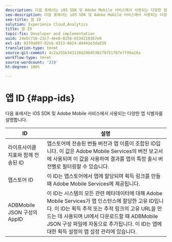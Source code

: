```yaml
---
description: 다음 표에서는 iOS SDK 및 Adobe Mobile 서비스에서 사용되는 다양한 앱 식별자를 설명합니다.
seo-description: 다음 표에서는 iOS SDK 및 Adobe Mobile 서비스에서 사용되는 다양한 앱 식별자를 설명합니다.
seo-title: 앱 ID
solution: Experience Cloud,Analytics
title: 앱 ID
topic-fix: Developer and implementation
uuid: 24ebc716-23c7-4ee8-8256-b534210367e0
exl-id: 82f0a097-b2eb-4313-8624-dd442e3da039
translation-type: tm+mt
source-git-commit: 4c2a255b343128d2904530279751767e7f99a10a
workflow-type: tm+mt
source-wordcount: '219'
ht-degree: 100%

---
```


# 앱 ID {#app-ids}

다음 표에서는 iOS SDK 및 Adobe Mobile 서비스에서 사용되는 다양한 앱 식별자를 설명합니다.

| ID | 설명 |
|--- |--- |
| 라이프사이클 지표와 함께 전송된 ID | 앱스토어에 전송된 번들 버전과 앱 이름이 조합된 ID입니다.  이 값은 Adobe Mobile Services의 버전 보고서에 사용되며 이 값을 사용하여 결과를 앱의 특정 출시 버전별로 필터링할 수 있습니다. |
| 앱스토어 ID | 이 ID는 앱스토어에서 앱에 할당되며 획득 링크를 만들 때 Adobe Mobile Services에 제공됩니다. |
| ADBMobile JSON 구성의 AppID | 이 ID는 시스템의 모든 관련 메타데이터에 대해 Adobe Mobile Services가 앱 인스턴스에 할당한 고유 ID입니다.  이 ID는 획득 추적 또는 추적 링크의 고유 URL을 만드는 데 사용되며 UI에서 다운로드할 때 ADBMobile JSON 구성 파일에 자동으로 추가됩니다. 이 ID는 앱에 대한 획득 설정의 앱 설정 관리에 있습니다. |
